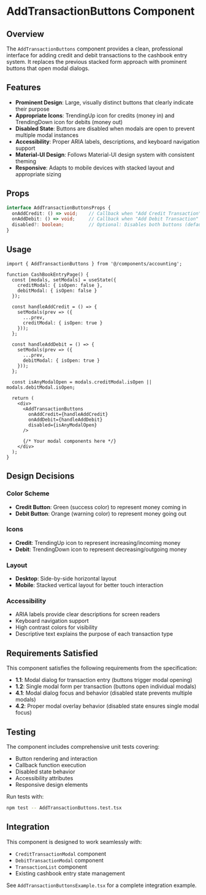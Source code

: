 # AddTransactionButtons Component

## Overview

The `AddTransactionButtons` component provides a clean, professional interface for adding credit and debit transactions to the cashbook entry system. It replaces the previous stacked form approach with prominent buttons that open modal dialogs.

## Features

- **Prominent Design**: Large, visually distinct buttons that clearly indicate their purpose
- **Appropriate Icons**: TrendingUp icon for credits (money in) and TrendingDown icon for debits (money out)
- **Disabled State**: Buttons are disabled when modals are open to prevent multiple modal instances
- **Accessibility**: Proper ARIA labels, descriptions, and keyboard navigation support
- **Material-UI Design**: Follows Material-UI design system with consistent theming
- **Responsive**: Adapts to mobile devices with stacked layout and appropriate sizing

## Props

```typescript
interface AddTransactionButtonsProps {
  onAddCredit: () => void;    // Callback when "Add Credit Transaction" is clicked
  onAddDebit: () => void;     // Callback when "Add Debit Transaction" is clicked
  disabled?: boolean;         // Optional: Disables both buttons (default: false)
}
```

## Usage

```tsx
import { AddTransactionButtons } from '@/components/accounting';

function CashBookEntryPage() {
  const [modals, setModals] = useState({
    creditModal: { isOpen: false },
    debitModal: { isOpen: false }
  });

  const handleAddCredit = () => {
    setModals(prev => ({
      ...prev,
      creditModal: { isOpen: true }
    }));
  };

  const handleAddDebit = () => {
    setModals(prev => ({
      ...prev,
      debitModal: { isOpen: true }
    }));
  };

  const isAnyModalOpen = modals.creditModal.isOpen || modals.debitModal.isOpen;

  return (
    <div>
      <AddTransactionButtons
        onAddCredit={handleAddCredit}
        onAddDebit={handleAddDebit}
        disabled={isAnyModalOpen}
      />
      
      {/* Your modal components here */}
    </div>
  );
}
```

## Design Decisions

### Color Scheme
- **Credit Button**: Green (success color) to represent money coming in
- **Debit Button**: Orange (warning color) to represent money going out

### Icons
- **Credit**: TrendingUp icon to represent increasing/incoming money
- **Debit**: TrendingDown icon to represent decreasing/outgoing money

### Layout
- **Desktop**: Side-by-side horizontal layout
- **Mobile**: Stacked vertical layout for better touch interaction

### Accessibility
- ARIA labels provide clear descriptions for screen readers
- Keyboard navigation support
- High contrast colors for visibility
- Descriptive text explains the purpose of each transaction type

## Requirements Satisfied

This component satisfies the following requirements from the specification:

- **1.1**: Modal dialog for transaction entry (buttons trigger modal opening)
- **1.2**: Single modal form per transaction (buttons open individual modals)
- **4.1**: Modal dialog focus and behavior (disabled state prevents multiple modals)
- **4.2**: Proper modal overlay behavior (disabled state ensures single modal focus)

## Testing

The component includes comprehensive unit tests covering:
- Button rendering and interaction
- Callback function execution
- Disabled state behavior
- Accessibility attributes
- Responsive design elements

Run tests with:
```bash
npm test -- AddTransactionButtons.test.tsx
```

## Integration

This component is designed to work seamlessly with:
- `CreditTransactionModal` component
- `DebitTransactionModal` component
- `TransactionList` component
- Existing cashbook entry state management

See `AddTransactionButtonsExample.tsx` for a complete integration example.